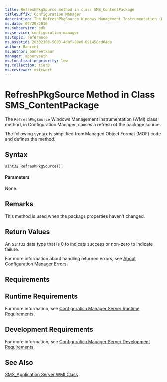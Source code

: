 ```yaml
---
title: RefreshPkgSource method in class SMS_ContentPackage
titleSuffix: Configuration Manager
description: The RefreshPkgSource Windows Management Instrumentation (WMI) class method causes a refresh of the package source.
ms.date: 09/20/2016
ms.subservice: sdk
ms.service: configuration-manager
ms.topic: reference
ms.assetid: 26332303-5803-4daf-80e0-891458cd64de
author: Banreet
ms.author: banreetkaur
manager: apoorvseth
ms.localizationpriority: low
ms.collection: tier3
ms.reviewer: mstewart
---
```

# RefreshPkgSource Method in Class SMS_ContentPackage
The `RefreshPkgSource` Windows Management Instrumentation (WMI) class method, in Configuration Manager, causes a refresh of the package source.

 The following syntax is simplified from Managed Object Format (MOF) code and defines the method.

## Syntax

```
sint32 RefreshPkgSource();
```

#### Parameters
 None.

## Remarks
 This method is used when the package properties haven't changed.

## Return Values
 An `SInt32` data type that is 0 to indicate success or non-zero to indicate failure.

 For more information about handling returned errors, see [About Configuration Manager Errors](../../../../../develop/core/understand/about-configuration-manager-errors.md).

## Requirements

## Runtime Requirements
 For more information, see [Configuration Manager Server Runtime Requirements](../../../../../develop/core/reqs/server-runtime-requirements.md).

## Development Requirements
 For more information, see [Configuration Manager Server Development Requirements](../../../../../develop/core/reqs/server-development-requirements.md).

## See Also
 [SMS_Application Server WMI Class](../../../../../develop/reference/apps/sms_application-server-wmi-class.md)
